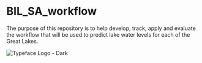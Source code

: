 # BIL_SA_workflow

The purpose of this repository is to help develop, track, apply and evaluate the workflow that will be used to predict lake water levels for each of the Great Lakes.

![Typeface Logo - Dark](https://github.com/lefitzpatrick/BIL_SA_workflow/assets/49756571/bc7af30a-c75c-4783-b5a9-e56317a9c216)
